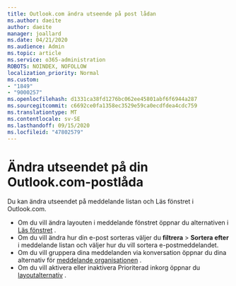 ```yaml
---
title: Outlook.com ändra utseende på post lådan
ms.author: daeite
author: daeite
manager: joallard
ms.date: 04/21/2020
ms.audience: Admin
ms.topic: article
ms.service: o365-administration
ROBOTS: NOINDEX, NOFOLLOW
localization_priority: Normal
ms.custom:
- "1849"
- "9000257"
ms.openlocfilehash: d1331ca38fd1276bc062ee45801abf6f6944a287
ms.sourcegitcommit: c6692ce0fa1358ec3529e59ca0ecdfdea4cdc759
ms.translationtype: MT
ms.contentlocale: sv-SE
ms.lasthandoff: 09/15/2020
ms.locfileid: "47802579"
---
```

# <a name="change-the-look-of-your-outlookcom-mailbox"></a>Ändra utseendet på din Outlook.com-postlåda

Du kan ändra utseendet på meddelande listan och Läs fönstret i Outlook.com.

- Om du vill ändra layouten i meddelande fönstret öppnar du alternativen i [Läs fönstret](https://outlook.live.com/mail/options/mail/layout/readingPane) .
- Om du vill ändra hur din e-post sorteras väljer du **filtrera**  >  **Sortera efter** i meddelande listan och väljer hur du vill sortera e-postmeddelandet.
- Om du vill gruppera dina meddelanden via konversation öppnar du dina alternativ för [meddelande organisationen](https://outlook.live.com/mail/options/mail/layout/conversations) .
- Om du vill aktivera eller inaktivera Prioriterad inkorg öppnar du [layoutalternativ](https://outlook.live.com/mail/options/mail/layout/focused) .